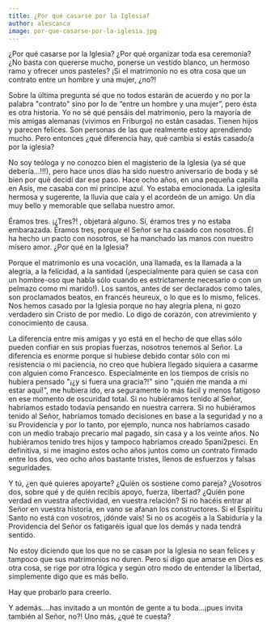 ```yaml
---
title: ¿Por qué casarse por la Iglesia?
author: alescanca
image: por-que-casarse-por-la-iglesia.jpg
---
```


¿Por qué casarse por la Iglesia? ¿Por qué organizar toda esa ceremonia? ¿No basta con quererse mucho, ponerse un vestido blanco, un hermoso ramo y ofrecer unos pasteles? ¡Si el matrimonio no es otra cosa que un contrato entre un hombre y una mujer, ¿no?!

Sobre la última pregunta sé que no todos estarán de acuerdo y no por la palabra "contrato" sino  por lo de “entre un hombre y una mujer”,  pero ésta es otra historia. Yo no sé qué pensáis del matrimonio, pero la mayoría de mis amigas alemanas (vivimos en Friburgo) no están casadas. Tienen hijos y parecen felices. Son personas de las que realmente estoy aprendiendo mucho. Pero entonces ¿qué diferencia hay, qué cambia si estás casado/a por la iglesia?

No soy teóloga y no conozco bien el magisterio de la Iglesia (ya sé que debería...!!!), pero hace unos días ha sido nuestro aniversario de boda y  sé bien por qué decidí dar ese paso. Hace ocho años, en una pequeña capilla en Asís, me casaba con mi príncipe azul. Yo estaba emocionada. La iglesita hermosa y sugerente, la lluvia que caía y el acordeón de un amigo. Un día muy bello y memorable que sellaba nuestro amor.

Éramos tres. ¡¿Tres?! , objetará alguno. Sí, éramos tres y no estaba embarazada. Éramos tres, porque el Señor se ha casado con nosotros. Él ha hecho un pacto con nosotros, se ha manchado las manos con nuestro mísero amor. 
¿Por qué en la Iglesia? 

Porque el matrimonio es una vocación, una llamada, es la llamada a la alegría, a la felicidad, a la santidad (¡especialmente para quien se casa con un hombre-oso que habla sólo cuando es estrictamente necesario o con un pelmazo como mi marido!). Los santos, antes de ser declarados como tales, son proclamados beatos, en francés heureux, o lo que es lo mismo, felices. Nos hemos casado por la  Iglesia porque no hay alegría plena, ni gozo verdadero sin Cristo de por medio. Lo digo de corazón, con atrevimiento y conocimiento de causa.

La diferencia entre mis amigas y yo está en el hecho de que ellas sólo pueden confiar en sus propias fuerzas, nosotros tenemos al Señor. La diferencia es enorme porque si hubiese debido contar sólo con mi resistencia o mi paciencia, no creo que hubiera llegado siquiera a casarme con alguien como Francesco. Especialmente en los tiempos de crisis no hubiera pensado "¡¿y si fuera una gracia?!" sino "¡quién me manda a mí estar aquí!", me hubiera ido, era seguramente lo más fácil y menos fatigoso en ese momento de oscuridad total. Si no hubiéramos tenido al Señor, habríamos estado todavía pensando en nuestra carrera. Si no hubiéramos tenido al Señor, habríamos tomado decisiones en base a la seguridad y no a su Providencia y por lo tanto, por ejemplo, nunca nos habríamos casado con un medio trabajo precario mal pagado, sin casa y a los veinte años. No hubiéramos tenido tres hijos y tampoco habríamos creado 5pani2pesci. En definitiva, si me imagino estos ocho años juntos como un contrato firmado entre los dos, veo ocho años bastante tristes, llenos de esfuerzos y falsas seguridades.

Y tú, ¿en qué quieres apoyarte? ¿Quién os sostiene como pareja? ¿Vosotros dos, sobre qué y de quién recibís apoyo, fuerza, libertad? ¿Quién pone verdad en vuestra afectividad, en vuestra relación? Si no hacéis entrar al Señor en vuestra historia, en vano se afanan los constructores. Si el Espíritu Santo no está con vosotros, ¡dónde vais! Si no os acogéis a la Sabiduría y la Providencia del Señor os fatigaréis igual que los demás y nada tendrá sentido. 

No estoy diciendo que los que no se casan por la Iglesia no sean felices y tampoco que sus matrimonios no duren. Pero sí digo que amarse en Dios es otra cosa, se rige por otra lógica y según otro modo de entender la libertad, simplemente digo que es más bello.

Hay que probarlo para creerlo.

Y además….has invitado a un montón de gente a tu boda…¡pues invita también al Señor, no?! Uno más, ¿qué te cuesta?
